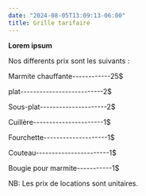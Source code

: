 ```yaml
---
date: "2024-08-05T13:09:13-06:00"
title: Grille tarifaire
---
```


**Lorem ipsum** 

Nos differents prix sont les suivants :

Marmite chauffante------------25$

plat--------------------------2$

Sous-plat---------------------2$

Cuillère----------------------1$

Fourchette--------------------1$

Couteau-----------------------1$

Bougie pour marmite-----------1$


NB: Les prix de locations sont unitaires.
